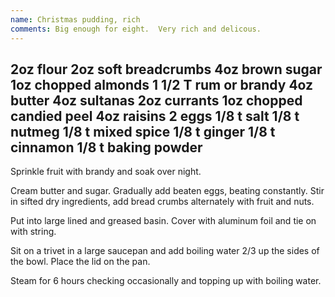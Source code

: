 ```yaml
---
name: Christmas pudding, rich
comments: Big enough for eight.  Very rich and delicous.
---
```

2oz flour
2oz soft breadcrumbs
4oz brown sugar
1oz chopped almonds
1 1/2 T rum or brandy
4oz butter
4oz sultanas
2oz currants
1oz chopped candied peel
4oz raisins
2 eggs
1/8 t salt
1/8 t nutmeg
1/8 t mixed spice
1/8 t ginger
1/8 t cinnamon
1/8 t baking powder
---
Sprinkle fruit with brandy and soak over night.  

Cream butter and sugar.  Gradually add beaten eggs, beating constantly.  Stir in sifted dry ingredients, add bread crumbs alternately with fruit and nuts.  

Put into large lined and greased basin.  Cover with aluminum foil and tie on with string. 

Sit on a trivet in a large saucepan and add boiling water 2/3 up the sides of the bowl.  Place the lid on the pan. 

Steam for 6 hours checking occasionally and topping up with boiling water.

